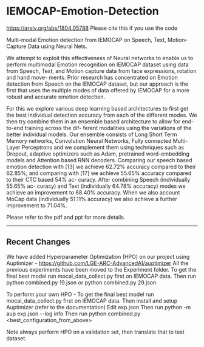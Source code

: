 # IEMOCAP-Emotion-Detection

https://arxiv.org/abs/1804.05788 
Please cite this if you use the code



Multi-modal Emotion detection from IEMOCAP on Speech, Text, Motion-Capture Data using Neural Nets.



We attempt to exploit this effectiveness of Neural networks to enable us to perform multimodal Emotion recognition on IEMOCAP dataset using data from Speech, Text, and Motion capture data from face expressions, rotation and hand move- ments. Prior research has concentrated on Emotion detection from Speech on the IEMOCAP dataset, but our approach is the first that uses the multiple modes of data offered by IEMOCAP for a more robust and accurate emotion detection.


For this we explore various deep learning based architectures to first get the best individual detection accuracy from each of the different modes. We then try combine them in an ensemble based architecture to allow for end-to-end training across the dif- ferent modalities using the variations of the better individual models. Our ensemble consists of Long Short Term Memory networks, Convolution Neural Networks, Fully connected Multi-Layer Perceptrons and we complement them using techniques such as Dropout, adaptive optimizers such as Adam, pretrained word-embedding models and Attention based RNN decoders. Comparing our speech based emotion detection with [13] we achieve 62.72% accuracy compared to their 62.85%; and comparing with [17] we achieve 55.65% accuracy compared to their CTC based 54% ac- curacy. After combining Speech (individually 55.65% ac- curacy) and Text (individually 64.78% accuracy) modes we achieve an improvement to 68.40% accuracy. When we also account MoCap data (individually 51.11% accuracy) we also achieve a further improvement to 71.04%.

Please refer to the pdf and ppt for more details.


-----

## Recent Changes

We have added Hyperparameter Optimization (HPO) on our project using Auptimizer - https://github.com/LGE-ARC-AdvancedAI/auptimizer
All the previous experiments have been moved to the Experiment folder.
To get the final best model run mocal_data_collect.py first on IEMOCAP data.
Then run python combined.py 19.json or python combined.py 29.json

To perform your own HPO - 
To get the final best model run mocal_data_collect.py first on IEMOCAP data.
Then install and setup Auptimizer (refer to the documentation)
Edit exp.json
Then run python -m aup exp.json --log info
Then run python combined.py <best_configuration_from_above>

Note always perform HPO on a validation set, then translate that to test dataset.
